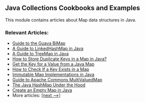 ## Java Collections Cookbooks and Examples

This module contains articles about Map data structures in Java.

### Relevant Articles: 
- [Guide to the Guava BiMap](https://www.baeldung.com/guava-bimap)
- [A Guide to LinkedHashMap in Java](https://www.baeldung.com/java-linked-hashmap)
- [A Guide to TreeMap in Java](https://www.baeldung.com/java-treemap)
- [How to Store Duplicate Keys in a Map in Java?](https://www.baeldung.com/java-map-duplicate-keys)
- [Get the Key for a Value from a Java Map](https://www.baeldung.com/java-map-key-from-value)
- [How to Check If a Key Exists in a Map](https://www.baeldung.com/java-map-key-exists)
- [Immutable Map Implementations in Java](https://www.baeldung.com/java-immutable-maps) 
- [Guide to Apache Commons MultiValuedMap](https://www.baeldung.com/apache-commons-multi-valued-map)
- [The Java HashMap Under the Hood](https://www.baeldung.com/java-hashmap-advanced)
- [Create an Empty Map in Java](https://www.baeldung.com/java-create-empty-map)
- More articles: [[next -->]](/core-java-modules/core-java-collections-maps-2)
